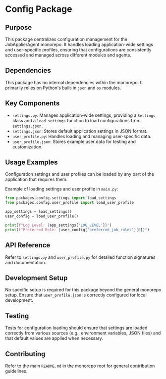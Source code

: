 # Config Package

## Purpose
This package centralizes configuration management for the JobApplierAgent monorepo. It handles loading application-wide settings and user-specific profiles, ensuring that configurations are consistently accessed and managed across different modules and agents.

## Dependencies
This package has no internal dependencies within the monorepo. It primarily relies on Python's built-in `json` and `os` modules.

## Key Components
- `settings.py`: Manages application-wide settings, providing a `Settings` class and a `load_settings` function to load configurations from `settings.json`.
- `settings.json`: Stores default application settings in JSON format.
- `user_profile.py`: Handles loading and managing user-specific data.
- `user_profile.json`: Stores example user data for testing and customization.

## Usage Examples
Configuration settings and user profiles can be loaded by any part of the application that requires them.

Example of loading settings and user profile in `main.py`:
```python
from packages.config.settings import load_settings
from packages.config.user_profile import load_user_profile

app_settings = load_settings()
user_config = load_user_profile()

print(f"Log Level: {app_settings['LOG_LEVEL']}")
print(f"Preferred Role: {user_config['preferred_job_roles'][0]}")
```

## API Reference
Refer to `settings.py` and `user_profile.py` for detailed function signatures and documentation.

## Development Setup
No specific setup is required for this package beyond the general monorepo setup. Ensure that `user_profile.json` is correctly configured for local development.

## Testing
Tests for configuration loading should ensure that settings are loaded correctly from various sources (e.g., environment variables, JSON files) and that default values are applied when necessary.

## Contributing
Refer to the main `README.md` in the monorepo root for general contribution guidelines.